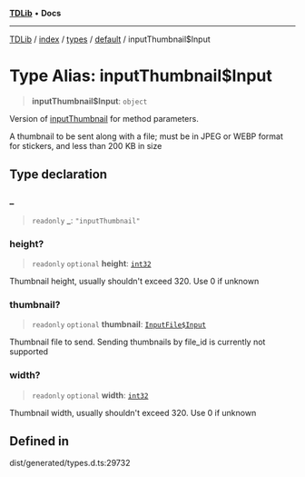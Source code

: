 [**TDLib**](../../../../../../README.md) • **Docs**

***

[TDLib](../../../../../../modules.md) / [index](../../../../../README.md) / [types](../../../README.md) / [default](../README.md) / inputThumbnail$Input

# Type Alias: inputThumbnail$Input

> **inputThumbnail$Input**: `object`

Version of [inputThumbnail](inputThumbnail.md) for method parameters.

A thumbnail to be sent along with a file; must be in JPEG or WEBP format for stickers, and less than 200 KB in size

## Type declaration

### \_

> `readonly` **\_**: `"inputThumbnail"`

### height?

> `readonly` `optional` **height**: [`int32`](int32.md)

Thumbnail height, usually shouldn't exceed 320. Use 0 if unknown

### thumbnail?

> `readonly` `optional` **thumbnail**: [`InputFile$Input`](InputFile$Input.md)

Thumbnail file to send. Sending thumbnails by file_id is currently not supported

### width?

> `readonly` `optional` **width**: [`int32`](int32.md)

Thumbnail width, usually shouldn't exceed 320. Use 0 if unknown

## Defined in

dist/generated/types.d.ts:29732
